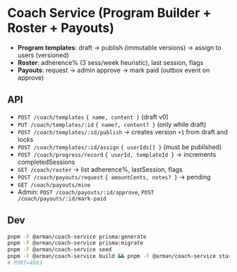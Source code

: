 # Coach Service (Program Builder + Roster + Payouts)

- **Program templates**: draft → publish (immutable versions) → assign to users (versioned)
- **Roster**: adherence% (3 sess/week heuristic), last session, flags
- **Payouts**: request → admin approve → mark paid (outbox event on approve)

## API
- `POST /coach/templates` `{ name, content }` (draft v0)
- `PUT /coach/templates/:id` `{ name?, content? }` (only while draft)
- `POST /coach/templates/:id/publish` → creates version `+1` from draft and locks
- `POST /coach/templates/:id/assign` `{ userIds[] }` (must be published)
- `POST /coach/progress/record` `{ userId, templateId }` → increments completedSessions
- `GET /coach/roster` → list adherence%, lastSession, flags
- `POST /coach/payouts/request` `{ amountCents, notes? }` → pending
- `GET /coach/payouts/mine`
- Admin: `POST /coach/payouts/:id/approve`, `POST /coach/payouts/:id/mark-paid`

## Dev
```bash
pnpm -F @arman/coach-service prisma:generate
pnpm -F @arman/coach-service prisma:migrate
pnpm -F @arman/coach-service seed
pnpm -F @arman/coach-service build && pnpm -F @arman/coach-service start
# PORT=4093
```
